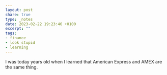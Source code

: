 ```yaml
---
layout: post
share: true
type: _notes
date: 2023-02-22 19:23:46 +0100
excerpt: ""
tags:
- finance
- look stupid
- learning
---
```

I was today years old when I learned that American Express and AMEX are the same thing.